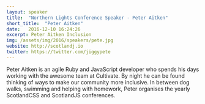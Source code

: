 ```yaml
---
layout: speaker
title:  "Northern Lights Conference Speaker - Peter Aitken"
short_title:  "Peter Aitken"
date:   2016-12-10 16:24:26 
excerpt: Peter Aitken Inclusion 
img: /assets/img/2016/speakers/pete.jpg 
website: http://scotlandj.io
twitter: https://twitter.com/jiggypete
---
```


<p>Peter Aitken is an agile Ruby and JavaScript developer who spends his days working with the awesome team at Cultivate.
By night he can be found thinking of ways to make our community more inclusive.
In between dog walks, swimming and helping with homework, Peter organises the yearly ScotlandCSS and ScotlandJS conferences.</p>
  